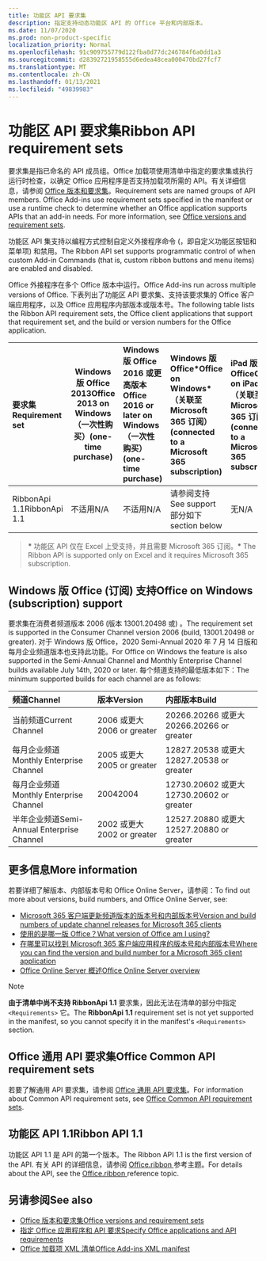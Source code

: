 ```yaml
---
title: 功能区 API 要求集
description: 指定支持动态功能区 API 的 Office 平台和内部版本。
ms.date: 11/07/2020
ms.prod: non-product-specific
localization_priority: Normal
ms.openlocfilehash: 91c909755779d122fba8d77dc246784f6a0dd1a3
ms.sourcegitcommit: d28392721958555d6edea48cea000470bd27fcf7
ms.translationtype: MT
ms.contentlocale: zh-CN
ms.lasthandoff: 01/13/2021
ms.locfileid: "49839983"
---
```

# <a name="ribbon-api-requirement-sets"></a><span data-ttu-id="4cb81-103">功能区 API 要求集</span><span class="sxs-lookup"><span data-stu-id="4cb81-103">Ribbon API requirement sets</span></span>

<span data-ttu-id="4cb81-p101">要求集是指已命名的 API 成员组。Office 加载项使用清单中指定的要求集或执行运行时检查，以确定 Office 应用程序是否支持加载项所需的 API。有关详细信息，请参阅 [Office 版本和要求集](../../develop/office-versions-and-requirement-sets.md)。</span><span class="sxs-lookup"><span data-stu-id="4cb81-p101">Requirement sets are named groups of API members. Office Add-ins use requirement sets specified in the manifest or use a runtime check to determine whether an Office application supports APIs that an add-in needs. For more information, see [Office versions and requirement sets](../../develop/office-versions-and-requirement-sets.md).</span></span>

<span data-ttu-id="4cb81-107">功能区 API 集支持以编程方式控制自定义外接程序命令 (，即自定义功能区按钮和菜单项) 和禁用。</span><span class="sxs-lookup"><span data-stu-id="4cb81-107">The Ribbon API set supports programmatic control of when custom Add-in Commands (that is, custom ribbon buttons and menu items) are enabled and disabled.</span></span>

<span data-ttu-id="4cb81-108">Office 外接程序在多个 Office 版本中运行。</span><span class="sxs-lookup"><span data-stu-id="4cb81-108">Office Add-ins run across multiple versions of Office.</span></span> <span data-ttu-id="4cb81-109">下表列出了功能区 API 要求集、支持该要求集的 Office 客户端应用程序，以及 Office 应用程序内部版本或版本号。</span><span class="sxs-lookup"><span data-stu-id="4cb81-109">The following table lists the Ribbon API requirement sets, the Office client applications that support that requirement set, and the build or version numbers for the Office application.</span></span>

|  <span data-ttu-id="4cb81-110">要求集</span><span class="sxs-lookup"><span data-stu-id="4cb81-110">Requirement set</span></span>  | <span data-ttu-id="4cb81-111">Windows 版 Office 2013</span><span class="sxs-lookup"><span data-stu-id="4cb81-111">Office 2013 on Windows</span></span><br><span data-ttu-id="4cb81-112">（一次性购买）</span><span class="sxs-lookup"><span data-stu-id="4cb81-112">(one-time purchase)</span></span> | <span data-ttu-id="4cb81-113">Windows 版 Office 2016 或更高版本</span><span class="sxs-lookup"><span data-stu-id="4cb81-113">Office 2016 or later on Windows</span></span><br><span data-ttu-id="4cb81-114">（一次性购买）</span><span class="sxs-lookup"><span data-stu-id="4cb81-114">(one-time purchase)</span></span>   | <span data-ttu-id="4cb81-115">Windows 版 Office\*</span><span class="sxs-lookup"><span data-stu-id="4cb81-115">Office on Windows\*</span></span><br><span data-ttu-id="4cb81-116">（关联至 Microsoft 365 订阅）</span><span class="sxs-lookup"><span data-stu-id="4cb81-116">(connected to a Microsoft 365 subscription)</span></span> |  <span data-ttu-id="4cb81-117">iPad 版 Office</span><span class="sxs-lookup"><span data-stu-id="4cb81-117">Office on iPad</span></span><br><span data-ttu-id="4cb81-118">（关联至 Microsoft 365 订阅）</span><span class="sxs-lookup"><span data-stu-id="4cb81-118">(connected to a Microsoft 365 subscription)</span></span>  |  <span data-ttu-id="4cb81-119">Mac 版 Office\*</span><span class="sxs-lookup"><span data-stu-id="4cb81-119">Office on Mac\*</span></span><br><span data-ttu-id="4cb81-120">（关联至 Microsoft 365 订阅）</span><span class="sxs-lookup"><span data-stu-id="4cb81-120">(connected to a Microsoft 365 subscription)</span></span>  | <span data-ttu-id="4cb81-121">Office 网页版\*</span><span class="sxs-lookup"><span data-stu-id="4cb81-121">Office on the web\*</span></span>  |  <span data-ttu-id="4cb81-122">Office Online Server</span><span class="sxs-lookup"><span data-stu-id="4cb81-122">Office Online Server</span></span>  |
|:-----|-----|:-----|:-----|:-----|:-----|:-----|:-----|
| <span data-ttu-id="4cb81-123">RibbonApi 1.1</span><span class="sxs-lookup"><span data-stu-id="4cb81-123">RibbonApi 1.1</span></span>  | <span data-ttu-id="4cb81-124">不适用</span><span class="sxs-lookup"><span data-stu-id="4cb81-124">N/A</span></span> | <span data-ttu-id="4cb81-125">不适用</span><span class="sxs-lookup"><span data-stu-id="4cb81-125">N/A</span></span> | <span data-ttu-id="4cb81-126">请参阅支持</span><span class="sxs-lookup"><span data-stu-id="4cb81-126">See support</span></span><br><span data-ttu-id="4cb81-127">部分如下</span><span class="sxs-lookup"><span data-stu-id="4cb81-127">section below</span></span> | <span data-ttu-id="4cb81-128">无</span><span class="sxs-lookup"><span data-stu-id="4cb81-128">N/A</span></span> | <span data-ttu-id="4cb81-129">16.38</span><span class="sxs-lookup"><span data-stu-id="4cb81-129">16.38</span></span> | <span data-ttu-id="4cb81-130">2020 年 11 月</span><span class="sxs-lookup"><span data-stu-id="4cb81-130">November, 2020</span></span> | <span data-ttu-id="4cb81-131">无</span><span class="sxs-lookup"><span data-stu-id="4cb81-131">N/A</span></span>|

> <span data-ttu-id="4cb81-132">**&#42;** 功能区 API 仅在 Excel 上受支持，并且需要 Microsoft 365 订阅。</span><span class="sxs-lookup"><span data-stu-id="4cb81-132">**&#42;** The Ribbon API is supported only on Excel and it requires Microsoft 365 subscription.</span></span>

## <a name="office-on-windows-subscription-support"></a><span data-ttu-id="4cb81-133">Windows 版 Office (订阅) 支持</span><span class="sxs-lookup"><span data-stu-id="4cb81-133">Office on Windows (subscription) support</span></span>

<span data-ttu-id="4cb81-134">要求集在消费者频道版本 2006 (版本 13001.20498 或) 。</span><span class="sxs-lookup"><span data-stu-id="4cb81-134">The requirement set is supported in the Consumer Channel version 2006 (build, 13001.20498 or greater).</span></span> <span data-ttu-id="4cb81-135">对于 Windows 版 Office，2020 Semi-Annual 2020 年 7 月 14 日版和每月企业频道版本也支持此功能。</span><span class="sxs-lookup"><span data-stu-id="4cb81-135">For Office on Windows the feature is also supported in the Semi-Annual Channel and Monthly Enterprise Channel builds available July 14th, 2020 or later.</span></span> <span data-ttu-id="4cb81-136">每个频道支持的最低版本如下：</span><span class="sxs-lookup"><span data-stu-id="4cb81-136">The minimum supported builds for each channel are as follows:</span></span>  

|<span data-ttu-id="4cb81-137">频道</span><span class="sxs-lookup"><span data-stu-id="4cb81-137">Channel</span></span> | <span data-ttu-id="4cb81-138">版本</span><span class="sxs-lookup"><span data-stu-id="4cb81-138">Version</span></span> | <span data-ttu-id="4cb81-139">内部版本</span><span class="sxs-lookup"><span data-stu-id="4cb81-139">Build</span></span>|
|:-----|:-----|:-----|
|<span data-ttu-id="4cb81-140">当前频道</span><span class="sxs-lookup"><span data-stu-id="4cb81-140">Current Channel</span></span> | <span data-ttu-id="4cb81-141">2006 或更大</span><span class="sxs-lookup"><span data-stu-id="4cb81-141">2006 or greater</span></span> | <span data-ttu-id="4cb81-142">20266.20266 或更大</span><span class="sxs-lookup"><span data-stu-id="4cb81-142">20266.20266 or greater</span></span>|
|<span data-ttu-id="4cb81-143">每月企业频道</span><span class="sxs-lookup"><span data-stu-id="4cb81-143">Monthly Enterprise Channel</span></span> | <span data-ttu-id="4cb81-144">2005 或更大</span><span class="sxs-lookup"><span data-stu-id="4cb81-144">2005 or greater</span></span> | <span data-ttu-id="4cb81-145">12827.20538 或更大</span><span class="sxs-lookup"><span data-stu-id="4cb81-145">12827.20538 or greater</span></span>|
|<span data-ttu-id="4cb81-146">每月企业频道</span><span class="sxs-lookup"><span data-stu-id="4cb81-146">Monthly Enterprise Channel</span></span> | <span data-ttu-id="4cb81-147">2004</span><span class="sxs-lookup"><span data-stu-id="4cb81-147">2004</span></span> | <span data-ttu-id="4cb81-148">12730.20602 或更大</span><span class="sxs-lookup"><span data-stu-id="4cb81-148">12730.20602 or greater</span></span>|
|<span data-ttu-id="4cb81-149">半年企业频道</span><span class="sxs-lookup"><span data-stu-id="4cb81-149">Semi-Annual Enterprise Channel</span></span> | <span data-ttu-id="4cb81-150">2002 或更大</span><span class="sxs-lookup"><span data-stu-id="4cb81-150">2002 or greater</span></span> | <span data-ttu-id="4cb81-151">12527.20880 或更大</span><span class="sxs-lookup"><span data-stu-id="4cb81-151">12527.20880 or greater</span></span>|

## <a name="more-information"></a><span data-ttu-id="4cb81-152">更多信息</span><span class="sxs-lookup"><span data-stu-id="4cb81-152">More information</span></span>

<span data-ttu-id="4cb81-153">若要详细了解版本、内部版本号和 Office Online Server，请参阅：</span><span class="sxs-lookup"><span data-stu-id="4cb81-153">To find out more about versions, build numbers, and Office Online Server, see:</span></span>

- [<span data-ttu-id="4cb81-154">Microsoft 365 客户端更新频道版本的版本号和内部版本号</span><span class="sxs-lookup"><span data-stu-id="4cb81-154">Version and build numbers of update channel releases for Microsoft 365 clients</span></span>](https://support.office.com/article/version-and-build-numbers-of-update-channel-releases-ae942449-1fca-4484-898b-a933ea23def7)
- [<span data-ttu-id="4cb81-155">使用的是哪一版 Office？</span><span class="sxs-lookup"><span data-stu-id="4cb81-155">What version of Office am I using?</span></span>](https://support.office.com/article/What-version-of-Office-am-I-using-932788b8-a3ce-44bf-bb09-e334518b8b19)
- [<span data-ttu-id="4cb81-156">在哪里可以找到 Microsoft 365 客户端应用程序的版本号和内部版本号</span><span class="sxs-lookup"><span data-stu-id="4cb81-156">Where you can find the version and build number for a Microsoft 365 client application</span></span>](https://support.office.com/article/version-and-build-numbers-of-update-channel-releases-ae942449-1fca-4484-898b-a933ea23def7)
- [<span data-ttu-id="4cb81-157">Office Online Server 概述</span><span class="sxs-lookup"><span data-stu-id="4cb81-157">Office Online Server overview</span></span>](/officeonlineserver/office-online-server-overview)

> [!NOTE]
> <span data-ttu-id="4cb81-158">**由于清单中尚不支持 RibbonApi 1.1** 要求集，因此无法在清单的部分中指定 `<Requirements>` 它。</span><span class="sxs-lookup"><span data-stu-id="4cb81-158">The **RibbonApi 1.1** requirement set is not yet supported in the manifest, so you cannot specify it in the manifest's `<Requirements>` section.</span></span>


## <a name="office-common-api-requirement-sets"></a><span data-ttu-id="4cb81-159">Office 通用 API 要求集</span><span class="sxs-lookup"><span data-stu-id="4cb81-159">Office Common API requirement sets</span></span>

<span data-ttu-id="4cb81-160">若要了解通用 API 要求集，请参阅 [Office 通用 API 要求集](office-add-in-requirement-sets.md)。</span><span class="sxs-lookup"><span data-stu-id="4cb81-160">For information about Common API requirement sets, see [Office Common API requirement sets](office-add-in-requirement-sets.md).</span></span>

## <a name="ribbon-api-11"></a><span data-ttu-id="4cb81-161">功能区 API 1.1</span><span class="sxs-lookup"><span data-stu-id="4cb81-161">Ribbon API 1.1</span></span>

<span data-ttu-id="4cb81-162">功能区 API 1.1 是 API 的第一个版本。</span><span class="sxs-lookup"><span data-stu-id="4cb81-162">The Ribbon API 1.1 is the first version of the API.</span></span> <span data-ttu-id="4cb81-163">有关 API 的详细信息，请参阅 [Office.ribbon ](/javascript/api/office/office.ribbon) 参考主题。</span><span class="sxs-lookup"><span data-stu-id="4cb81-163">For details about the API, see the [Office.ribbon ](/javascript/api/office/office.ribbon) reference topic.</span></span>

## <a name="see-also"></a><span data-ttu-id="4cb81-164">另请参阅</span><span class="sxs-lookup"><span data-stu-id="4cb81-164">See also</span></span>

- [<span data-ttu-id="4cb81-165">Office 版本和要求集</span><span class="sxs-lookup"><span data-stu-id="4cb81-165">Office versions and requirement sets</span></span>](../../develop/office-versions-and-requirement-sets.md)
- [<span data-ttu-id="4cb81-166">指定 Office 应用程序和 API 要求</span><span class="sxs-lookup"><span data-stu-id="4cb81-166">Specify Office applications and API requirements</span></span>](../../develop/specify-office-hosts-and-api-requirements.md)
- [<span data-ttu-id="4cb81-167">Office 加载项 XML 清单</span><span class="sxs-lookup"><span data-stu-id="4cb81-167">Office Add-ins XML manifest</span></span>](../../develop/add-in-manifests.md)